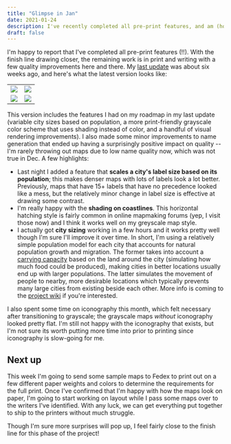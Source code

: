 ```yaml
---
title: "Glimpse in Jan"
date: 2021-01-24
description: I've recently completed all pre-print features, and am (hopefully) nearing the finish line on this phase on the project. I'm pretty happy with the quality of the maps and will need to check out some physical prints to identify remaining tweaks.
draft: false
---
```


I'm happy to report that I've completed all pre-print features (!!). With the finish line drawing closer, the remaining work is in print and writing with a few quality improvements here and there. My [last update](/posts/glimpse-early-dec/) was about six weeks ago, and here's what the latest version looks like:

|   |   |
|---|---|
| ![](https://anyweez.github.io/glimpse/img/KLFDXT.png) | ![](https://anyweez.github.io/glimpse/img/HPY5UZ.png) |
| ![](https://anyweez.github.io/glimpse/img/SB97WV.png) | ![](https://anyweez.github.io/glimpse/img/THY80Z.png) |

This version includes the features I had on my roadmap in my last update (variable city sizes based on population, a more print-friendly grayscale color scheme that uses shading instead of color, and a handful of visual rendering improvements). I also made some minor improvements to name generation that ended up having a surprisingly positive impact on quality -- I'm rarely throwing out maps due to low name quality now, which was not true in Dec. A few highlights:

* Last night I added a feature that **scales a city's label size based on its population**; this makes denser maps with lots of labels look a lot better. Previously, maps that have 15+ labels that have no precedence looked like a mess, but the relatively minor change in label size is effective at drawing some contrast.
* I'm really happy with the **shading on coastlines**. This horizontal hatching style is fairly common in online mapmaking forums (yep, I visit those now) and I think it works well on my greyscale map style.
* I actually got **city sizing** working in a few hours and it works pretty well though I'm sure I'll improve it over time. In short, I'm using a relatively simple population model for each city that accounts for natural population growth and migration. The former takes into account a [carrying capacity](https://en.wikipedia.org/wiki/Carrying_capacity) based on the land around the city (simulating how much food could be produced), making cities in better locations usually end up with larger populations. The latter simulates the movement of people to nearby, more desirable locations which typically prevents many large cities from existing beside each other. More info is coming to the [project wiki](https://github.com/anyweez/glimpse/wiki) if you're interested.

I also spent some time on iconography this month, which felt necessary after transitioning to grayscale; the grayscale maps *without* iconography looked pretty flat. I'm still not happy with the iconography that exists, but I'm not sure its worth putting more time into prior to printing since iconography is slow-going for me.

## Next up

This week I'm going to send some sample maps to Fedex to print out on a few different paper weights and colors to determine the requirements for the full print. Once I've confirmed that I'm happy with how the maps look on paper, I'm going to start working on layout while I pass some maps over to the writers I've identified. With any luck, we can get everything put together to ship to the printers without much struggle.

Though I'm sure more surprises will pop up, I feel fairly close to the finish line for this phase of the project!